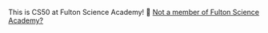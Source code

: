 This is CS50 at Fulton Science Academy! 🎉 [Not a member of Fulton Science Academy?](../#audience-outside-of-fulton-science-academy)